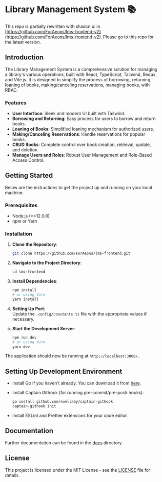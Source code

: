 # Library Management System 📚

This repo is partially rewritten with shadcn ui in [https://github.com/ForAeons/lms-frontend-v2](https://github.com/ForAeons/lms-frontend-v2). Please go to this repo for the latest version.

## Introduction

The Library Management System is a comprehensive solution for managing a library's various operations, built with React, TypeScript, Tailwind, Redux, and Vite.js. It is designed to simplify the process of borrowing, returning, loaning of books, making/canceling reservations, managing books, with RBAC.

### Features

- **User Interface**: Sleek and modern UI built with Tailwind.
- **Borrowing and Returning**: Easy process for users to borrow and return books.
- **Loaning of Books**: Simplified loaning mechanism for authorized users.
- **Making/Canceling Reservations**: Handle reservations for popular books.
- **CRUD Books**: Complete control over book creation, retrieval, update, and deletion.
- **Manage Users and Roles**: Robust User Management and Role-Based Access Control.

## Getting Started

Below are the instructions to get the project up and running on your local machine.

### Prerequisites

- Node.js (>=12.0.0)
- npm or Yarn

### Installation

1. **Clone the Repository**:

   ```bash
   git clone https://github.com/ForAeons/lms-frontend.git
   ```

2. **Navigate to the Project Directory**:

   ```bash
   cd lms-frontend
   ```

3. **Install Dependencies**:

   ```bash
   npm install
   # or using Yarn
   yarn install
   ```

4. **Setting Up Port**:  
   Update the `.config/constants.ts` file with the appropriate values if necessary.

5. **Start the Development Server**:

   ```bash
   npm run dev
   # or using Yarn
   yarn dev
   ```

The application should now be running at `http://localhost:3000/`.

## Setting Up Development Environment

- Install Go if you haven't already. You can download it from [here](https://go.dev/doc/install).
- Install Captain Githook (for running pre-commit/pre-push hooks):

  ```bash
  go install github.com/swellaby/captain-githook
  captain-githook init
  ```

- Install ESLint and Prettier extensions for your code editor.

## Documentation

Further documentation can be found in the [docs](./docs) directory.

## License

This project is licensed under the MIT License - see the [LICENSE](./LICENSE) file for details.
